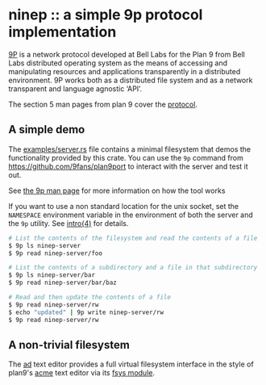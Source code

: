 # ninep :: a simple 9p protocol implementation

[9P](http://9p.cat-v.org) is a network protocol developed at Bell Labs for the
Plan 9 from Bell Labs distributed operating system as the means of accessing
and manipulating resources and applications transparently in a distributed
environment. 9P works both as a distributed file system and as a network
transparent and language agnostic ‘API’.

The section 5 man pages from plan 9 cover the [protocol](http://man.cat-v.org/plan_9/5/).


## A simple demo

The [examples/server.rs](examples/server.rs) file contains a minimal filesystem
that demos the functionality provided by this crate. You can use the `9p`
command from https://github.com/9fans/plan9port to interact with the server and
test it out.

See [the 9p man page](https://9fans.github.io/plan9port/man/man1/9p.html) for
more information on how the tool works

If you want to use a non standard location for the unix socket, set
the `NAMESPACE` environment variable in the environment of both the
server and the `9p` utility. See [intro(4)](https://9fans.github.io/plan9port/man/man4/intro.html)
for details.

```bash
# List the contents of the filesystem and read the contents of a file
$ 9p ls ninep-server
$ 9p read ninep-server/foo

# List the contents of a subdirectory and a file in that subdirectory
$ 9p ls ninep-server/bar
$ 9p read ninep-server/bar/baz

# Read and then update the contents of a file
$ 9p read ninep-server/rw
$ echo "updated" | 9p write ninep-server/rw
$ 9p read ninep-server/rw
```

## A non-trivial filesystem

The [ad](https://github.com/sminez/ad) text editor provides a full virtual
filesystem interface in the style of plan9's [acme](http://acme.cat-v.org/)
text editor via its [fsys module](https://github.com/sminez/ad/tree/develop/src/fsys).
